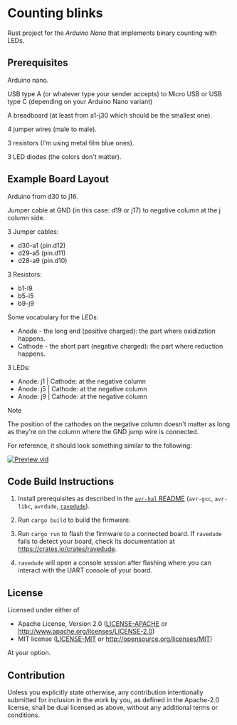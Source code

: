 # Counting blinks

Rust project for the _Arduino Nano_ that implements binary counting with LEDs.

## Prerequisites

Arduino nano.

USB type A (or whatever type your sender accepts) to Micro USB or USB type C
(depending on your Arduino Nano variant)

A breadboard (at least from a1-j30 which should be the smallest one).

4 jumper wires (male to male).

3 resistors (I'm using metal film blue ones).

3 LED diodes (the colors don't matter).

## Example Board Layout

Arduino from d30 to j16.

Jumper cable at GND (in this case: d19 or j17) to negative column at the j
column side.

3 Jumper cables:

- d30-a1 (pin.d12)
- d29-a5 (pin.d11)
- d28-a9 (pin.d10)

3 Resistors:

- b1-i9
- b5-i5
- b9-j9

Some vocabulary for the LEDs:

- Anode - the long end (positive charged): the part where oxidization happens.
- Cathode - the short part (negative charged): the part where reduction happens.

3 LEDs:

- Anode: j1 | Cathode: at the negative column
- Anode: j5 | Cathode: at the negative column
- Anode: j9 | Cathode: at the negative column

> [!NOTE]
> The position of the cathodes on the negative column doesn't matter as long as
> they're on the column where the GND jump wire is connected.

For reference, it should look something similar to the following:

[![Preview vid](https://gitlab.com/1k2s/counting-blinks/blob/main/assets/preview-vid.gif)](https://gitlab.com/1k2s/counting-blinks/blob/main/assets/preview-vid.gif)

## Code Build Instructions

1. Install prerequisites as described in the [`avr-hal` README] (`avr-gcc`,
   `avr-libc`, `avrdude`, [`ravedude`]).

2. Run `cargo build` to build the firmware.

3. Run `cargo run` to flash the firmware to a connected board. If `ravedude`
   fails to detect your board, check its documentation at
   <https://crates.io/crates/ravedude>.

4. `ravedude` will open a console session after flashing where you can interact
   with the UART console of your board.

[`avr-hal` README]: https://github.com/Rahix/avr-hal#readme
[`ravedude`]: https://crates.io/crates/ravedude

## License

Licensed under either of

- Apache License, Version 2.0
  ([LICENSE-APACHE](LICENSE-APACHE) or <http://www.apache.org/licenses/LICENSE-2.0>)
- MIT license
  ([LICENSE-MIT](LICENSE-MIT) or <http://opensource.org/licenses/MIT>)

At your option.

## Contribution

Unless you explicitly state otherwise, any contribution intentionally submitted
for inclusion in the work by you, as defined in the Apache-2.0 license, shall
be dual licensed as above, without any additional terms or conditions.
